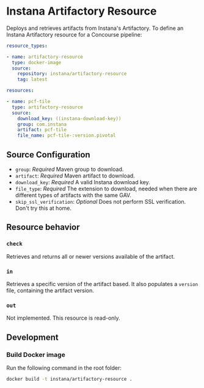 # Instana Artifactory Resource

Deploys and retrieves artifacts from Instana's Artifactory.
To define an Instana Artifactory resource for a Concourse pipeline:

``` yaml
resource_types:

- name: artifactory-resource
  type: docker-image
  source:
    repository: instana/artifactory-resource
    tag: latest

resources:

- name: pcf-tile
  type: artifactory-resource
  source:
    download_key: ((instana-download-key))
    group: com.instana
    artifact: pcf-tile
    file_name: pcf-tile-:version.pivotal
```

## Source Configuration

* `group`: *Required* Maven group to download.
* `artifact`: *Required* Maven artifact to download.
* `download_key`: *Required* A valid Instana download key.
* `file_type`: *Required* The extension to download, needed when there are different types of artifacts with the same GAV.
* `skip_ssl_verification`: *Optional* Does not perform SSL verification.
Don't try this at home.

## Resource behavior

### `check`

Retrieves and returns all or newer versions available of the artifact.

### `in`

Retrieves a specific version of the artifact based.
It also populates a `version` file, containing the artifact version.

### `out`

Not implemented.
This resource is read-only.

## Development

### Build Docker image

Run the following command in the root folder:

```sh
docker build -t instana/artifactory-resource .
```
